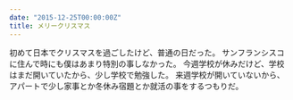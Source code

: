 ```yaml
---
date: "2015-12-25T00:00:00Z"
title: メリークリスマス
---
```


初めて日本でクリスマスを過ごしたけど、普通の日だった。
サンフランシスコに住んで時にも僕はあまり特別の事しなかった。
今週学校が休みだけど、学校はまだ開いていたから、少し学校で勉強した。
来週学校が開いていないから、アパートで少し家事とか冬休み宿題とか就活の事をするつもりだ。
